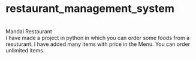 # restaurant_management_system
<br>
Mandal Restaurant
<br>
I have made a project in python in which you can order some foods from a resuturant. I have added many items with price in the Menu. You can order unlimited items. 